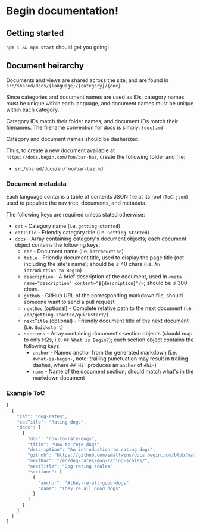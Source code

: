 # Begin documentation!

## Getting started

`npm i && npm start` should get you going!


## Document heirarchy

Documents and views are shared across the site, and are found in `src/shared/docs/{language}/{category}/{doc}`

Since categories and document names are used as IDs, category names must be unique within each language, and document names must be unique within each category.

Category IDs match their folder names, and document IDs match their filenames. The filename convention for docs is simply: `{doc}.md`

Category and document names should be dasherized.

Thus, to create a new document available at `https://docs.begin.com/foo/bar-baz`, create the following folder and file:
- `src/shared/docs/en/foo/bar-baz.md`


### Document metadata

Each language contains a table of contents JSON file at its root (`ToC.json`) used to populate the nav tree, documents, and metadata.

The following keys are required unless stated otherwise:

- `cat` - Category name (i.e. `getting-started`)
- `catTitle` - Friendly category title (i.e. `Getting Started`)
- `docs` - Array containing category's document objects; each document object contains the following keys:
  - `doc` - Document name (i.e. `introduction`)
  - `title` - Friendly document title, used to display the page title (not including the site's name); should be ≤ 40 chars (i.e. `An introduction to Begin`)
  - `description` - A brief description of the document, used in `<meta name="description" content="${description}"/>`; should be ≤ 300 chars.
  - `github` - GitHub URL of the corresponding markdown file, should someone want to send a pull request
  - `nextDoc` (optional) - Complete relative path to the next document (i.e. `/en/getting-started/quickstart/`)
  - `nextTitle` (optional) - Friendly document title of the next document (i.e. `Quickstart`)
  - `sections` - Array containing document's section objects (should map to only H2s, i.e. `## What is Begin?`); each section object contains the following keys:
    - `anchor` - Named anchor from the generated markdown (i.e. `#what-is-begin-`, note: trailing punctuation may result in trailing dashes, where `## Hi!` produces an `anchor` of `#hi-`)
    - `name` - Name of the document section; should match what's in the markdown document

### Example ToC

```javascript
[
  {
    "cat": "dog-rates",
    "catTitle": "Rating dogs",
    "docs": [
      {
        "doc": "how-to-rate-dogs",
        "title": "How to rate dogs",
        "description": "An introduction to rating dogs",
        "github": "https://github.com/smallwins/docs.begin.com/blob/master/src/shared/docs/en/dog-rates/how-to-rate-dogs.md",
        "nextDoc": "/en/dog-rates/dog-rating-scales/",
        "nextTitle": "Dog-rating scales",
        "sections": [
          {
            "anchor": "#they-re-all-good-dogs",
            "name": "They're all good dogs"
          }
        ]
      }
    ]
  }
]
```
